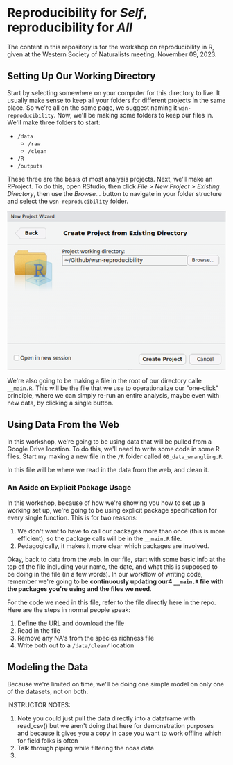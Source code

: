 # Reproducibility for *Self*, reproducibility for *All*

The content in this repository is for the workshop on reproducibility in R, given at the Western Society of Naturalists meeting, November 09, 2023. 

## Setting Up Our Working Directory

Start by selecting somewhere on your computer for this directory to live. It usually make sense to keep all your folders for different projects in the same place. So we're all on the same page, we suggest naming it `wsn-reproducibility`. Now, we'll be making some folders to keep our files in. We'll make three folders to start: 

* `/data`
  * `/raw`
  * `/clean`
* `/R`
* `/outputs`

These three are the basis of most analysis projects. Next, we'll make an RProject. To do this, open RStudio, then click *File > New Project > Existing Directory*, then use the *Browse...* button to navigate in your folder structure and select the `wsn-reproducibility` folder. 

![](./.figs/project.png)

We're also going to be making a file in the root of our directory calle `__main.R`. This will be the file that we use to operationalize our "one-click" principle, where we can simply re-run an entire analysis, maybe even with new data, by clicking a single button. 

## Using Data From the Web

In this workshop, we're going to be using data that will be pulled from a Google Drive location. To do this, we'll need to write some code in some R files. Start my making a new file in the `/R` folder called `00_data_wrangling.R`. 

In this file will be where we read in the data from the web, and clean it. 

### An Aside on Explicit Package Usage

In this workshop, because of how we're showing you how to set up a working set up, we're going to be using explicit package specification for every single function. This is for two reasons: 

1. We don't want to have to call our packages more than once (this is more efficient), so the package calls will be in the `__main.R` file. 
2. Pedagogically, it makes it more clear which packages are involved. 

Okay, back to data from the web. In our file, start with some basic info at the top of the file including your name, the date, and what this is supposed to be doing in the file (in a few words). In our workflow of writing code, remember we're going to be **continuously updating our4 `__main.R` file with the packages you're using and the files we need**.

For the code we need in this file, refer to the file directly here in the repo. Here are the steps in normal people speak: 

1. Define the URL and download the file
2. Read in the file 
3. Remove any NA's from the species richness file
4. Write both out to a `/data/clean/` location

## Modeling the Data

Because we're limited on time, we'll be doing one simple model on only one of the datasets, not on both. 


INSTRUCTOR NOTES:

1. Note you could just pull the data directly into a dataframe with read_csv() but we aren't doing that here for demonstration purposes and because it gives you a copy in case you want to work offline which for field folks is often 
3. Talk through piping while filtering the noaa data
4. 

